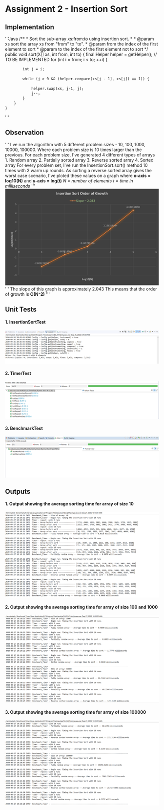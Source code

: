 # Assignment 2 - Insertion Sort

## Implementation
'''Java
    /**
     * Sort the sub-array xs:from:to using insertion sort.
     *
     * @param xs   sort the array xs from "from" to "to".
     * @param from the index of the first element to sort
     * @param to   the index of the first element not to sort
     */
    public void sort(X[] xs, int from, int to) {
        final Helper<X> helper = getHelper();
        // TO BE IMPLEMENTED
        for (int i = from; i < to; ++i) {

            int j = i;

            while (j > 0 && (helper.compare(xs[j - 1], xs[j]) == 1)) {

                helper.swap(xs, j-1, j);
                j--;
            }
        }
    }
'''

## Observation
'''
I've run the algorithm with 5 different problem sizes - 10, 100, 1000, 10000, 100000. Where 
each problem size is 10 times larger than the previous.
For each problem size, I've generated 4 different types of arrays
    1. Random array
    2. Partially sorted array
    3. Reverse sorted array
    4. Sorted array
For every problem set, I've run the InsertionSort.sort() method 10 times with 2 warm 
up rounds.
As sorting a reverse sorted array gives the worst case scenario, I've ploted these values 
on a graph where 
**x-axis = log10(N)** and **y-axis = log(t)** 
  *N = number of elements* *t = time in milliseconds*
'''
![graph](images/graph.png)
'''
The slope of this graph is approximately 2.043
This means that the order of growth is **O(N^2)**
'''

## Unit Tests
#### 1. InsertionSortTest
![Insertion sort](images/insertionSortTest.png)
#### 2. TimerTest
![Timer Test](images/timerTest.png)
#### 3. BenchmarkTest
![Benchmark Test](images/benchmarkTest.png)

## Outputs
#### 1. Output showing the average sorting time for array of size **10**
   ![](images/output1.png)
#### 2. Output showing the average sorting time for array of size **100** and **1000**
   ![](images/output2.png)
#### 3. Output showing the average sorting time for array of size **100000**   
   ![](images/output3.png)